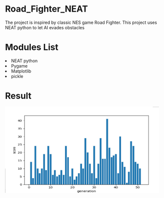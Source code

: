 # Road_Fighter_NEAT

The project is inspired by classic NES game Road Fighter. This project uses NEAT python to let AI evades obstacles

# Modules List

<li>NEAT python</li>
<li>Pygame</li>
<li>Matplotlib</li>
<li>pickle</li>

# Result
![RoadFighter_scoresheet](RoadFighter_scoresheet.jpg)
